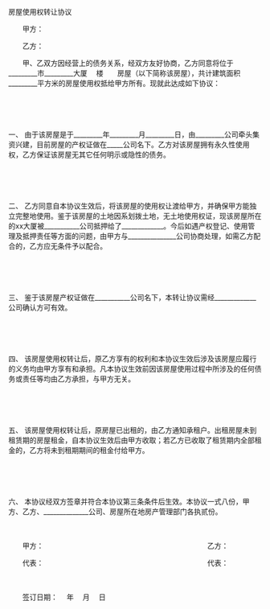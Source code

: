 



房屋使用权转让协议



 

　　甲方：

　　乙方：　　

　　甲、乙双方因经营上的债务关系，经双方友好协商，乙方同意将位于_________市_________大厦　 楼　　房屋（以下简称该房屋），共计建筑面积_________平方米的房屋使用权抵给甲方所有。现就此达成如下协议：

　　

　　

一、
由于该房屋是于_________年_________月_________日，由_________公司牵头集资兴建，目前房屋的产权证做在_____公司名下。乙方对该房屋拥有永久性使用权，乙方保证该房屋无其它任何明示或隐性的债务。

　　

　　

二、
乙方同意自本协议生效后，将该房屋的使用权让渡给甲方，并确保甲方能独立完整地使用。鉴于该房屋的土地因系划拨土地，无土地使用权证，现该房屋所在的xx大厦被___________公司抵押给了_____________。今后如遇产权登记、使用管理及抵押责任等方面的问题，由甲方与_______________公司协商处理，如需乙方配合的，乙方应无条件予以配合。

　　

　　

三、
鉴于该房屋产权证做在___________公司名下，本转让协议需经_____________公司确认方可有效。

　　

　　

四、
该房屋使用权转让后，原乙方享有的权利和本协议生效后涉及该房屋应履行的义务均由甲方享有和承担。凡本协议生效前因该房屋使用过程中所涉及的任何债务或责任等均由乙方承担，与甲方无关。

　　

　　

五、
该房屋使用权转让后，原房屋已出租的，由乙方通知承租户。出租房屋未到租赁期的房屋租金，自本协议生效后由甲方收取；若乙方已收取了租赁期内全部租金的，乙方将未到租期期间的租金付给甲方。

　　

　　

六、
本协议经双方签章并符合本协议第三条条件后生效。本协议一式八份，甲方、乙方、______________公司、房屋所在地房产管理部门各执贰份。　　

　　

　　甲方：　　　　　　　　　　　　　　　　　　　　　　　 乙方：　　

　　代表：　　　　　　　　　　　　　　　　　　　　　　　 代表：

　　


 　　签订日期：　 年　 月　 日
 
　　



　　